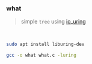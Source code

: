 ### what

> simple `tree` using [io_uring](https://man7.org/linux/man-pages/man7/io_uring.7.html)

<br>

```bash
sudo apt install liburing-dev

gcc -o what what.c -luring
```

<br>
<br>
